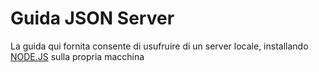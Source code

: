 # Guida JSON Server 

La guida qui fornita consente di usufruire di un server locale, installando [NODE.JS](https://nodejs.org/it/download/) sulla propria macchina
